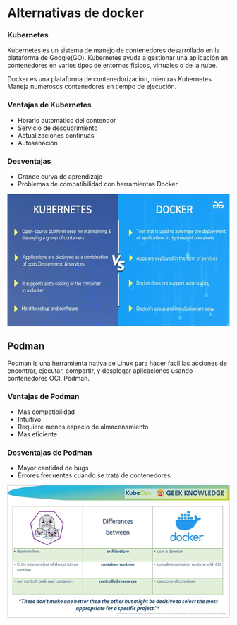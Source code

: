 # Alternativas de docker

### Kubernetes
Kubernetes es un sistema de manejo de contenedores desarrollado en la plataforma de Google(GO). Kubernetes ayuda a gestionar una aplicación en contenedores en varios tipos de entornos fisicos, virtuales o de la nube.

Docker es una plataforma de contenedorización, mientras Kubernetes Maneja numerosos contenedores en tiempo de ejecución.

### Ventajas de Kubernetes
* Horario automático del contendor
* Servicio de descubrimiento
* Actualizaciones continuas
* Autosanación

### Desventajas
* Grande curva de aprendizaje
* Problemas de compatibilidad con herramientas Docker

<img src="./images/Kubernetes-vs-Docker.webp" style="width: 600; height: 300px"/>


## Podman
Podman is una herramienta nativa de Linux para hacer facil las acciones de encontrar, ejecutar, compartir, y desplegar aplicaciones usando contenedores OCI.
Podman.

### Ventajas de Podman
* Mas compatibilidad
* Intuitivo
* Requiere menos espacio de almacenamiento
* Mas eficiente

### Desventajas de Podman
* Mayor cantidad de bugs
* Errores frecuentes cuando se trata de contenedores

<img src="./images/pdman-docker.jpeg" style="width: 600; height: 300px"/>

